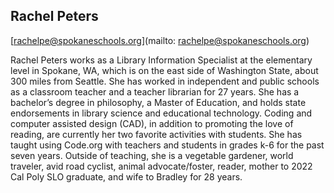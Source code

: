 ## Rachel Peters

[rachelpe@spokaneschools.org](mailto: rachelpe@spokaneschools.org)

Rachel Peters works as a Library Information Specialist at the elementary level in Spokane, WA, which is on the east side of Washington State, about 300 miles from Seattle. She has worked in independent and public schools as a classroom teacher and a teacher librarian for 27 years. She has a bachelor’s degree in philosophy, a Master of Education, and holds state endorsements in library science and educational technology. Coding and computer assisted design (CAD), in addition to promoting the love of reading, are currently her two favorite activities with students. She has taught using Code.org with teachers and students in grades k-6 for the past seven years. Outside of teaching, she is a vegetable gardener, world traveler, avid road cyclist, animal advocate/foster, reader, mother to 2022 Cal Poly SLO graduate, and wife to Bradley for 28 years.